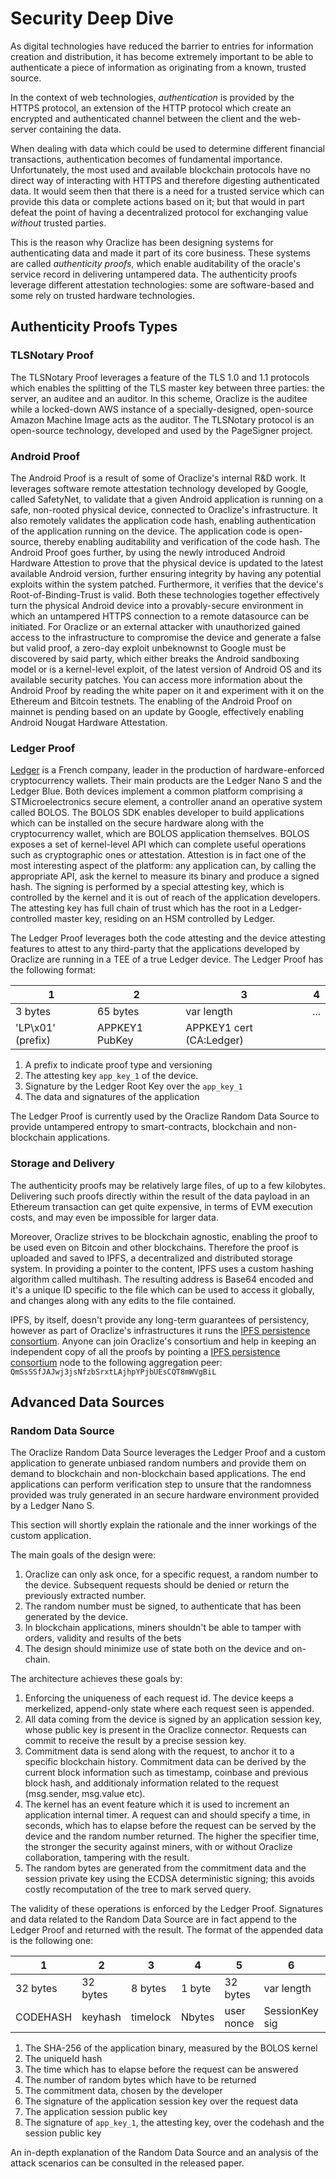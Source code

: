 # Security Deep Dive 
As digital technologies have reduced the barrier to entries for information creation and distribution, it has become extremely important to be able to authenticate a piece of information as originating from a known, trusted source. 

In the context of web technologies, _authentication_ is provided by the HTTPS protocol, an extension of the HTTP protocol which create an encrypted and authenticated channel between the client and the web-server containing the data.

When dealing with data which could be used to determine different financial transactions, authentication becomes of fundamental importance. Unfortunately, the most used and available blockchain protocols have no direct way of interacting with HTTPS and therefore digesting authenticated data. It would seem then that there is a need for a trusted service which can provide this data or complete actions based on it; but that would in part defeat the point of having a decentralized protocol for exchanging value *without* trusted parties. 

This is the reason why Oraclize has been designing systems for authenticating data and made it part of its core business. These systems are called *authenticity proofs*, which enable auditability of the oracle's service record in delivering untampered data. 
The authenticity proofs leverage different attestation technologies: some are software-based and some rely on trusted hardware technologies. 

## Authenticity Proofs Types

### TLSNotary Proof
The TLSNotary Proof leverages a feature of the TLS 1.0 and 1.1 protocols which enables the splitting of the TLS master key between three parties: the server, an auditee and an auditor. In this scheme, Oraclize is the auditee while a locked-down AWS instance of a specially-designed, open-source Amazon Machine Image acts as the auditor. The TLSNotary protocol is an open-source technology, developed and used by the PageSigner project.

### Android Proof
The Android Proof is a result of some of Oraclize's internal R&D work. It leverages software remote attestation technology developed by Google, called SafetyNet, to validate that a given Android application is running on a safe, non-rooted physical device, connected to Oraclize's infrastructure. It also remotely validates the application code hash, enabling authentication of the application running on the device. The application code is open-source, thereby enabling auditability and verification of the code hash. The Android Proof goes further, by using the newly introduced Android Hardware Attestion to prove that the physical device is updated to the latest available Android version, further ensuring integrity by having any potential exploits within the system patched. Furthermore, it verifies that the device's Root-of-Binding-Trust is valid. Both these technologies together effectively turn the physical Android device into a provably-secure environment in which an untampered HTTPS connection to a remote datasource can be initiated. For Oraclize or an external attacker with unauthorized gained access to the infrastructure to compromise the device and generate a false but valid proof, a zero-day exploit unbeknownst to Google must be discovered by said party, which either breaks the Android sandboxing model or is a kernel-level exploit, of the latest version of Android OS and its available security patches.
You can access more information about the Android Proof by reading the white paper on it and experiment with it on the Ethereum and Bitcoin testnets. The enabling of the Android Proof on mainnet is pending based on an update by Google, effectively enabling Android Nougat Hardware Attestation.


### Ledger Proof

<a href="https://www.ledger.co">Ledger</a> is a French company, leader in the production of hardware-enforced cryptocurrency wallets. Their main products are the Ledger Nano S and the Ledger Blue. Both devices implement a common platform comprising a STMicroelectronics secure element, a controller anand an operative system called BOLOS. 
The BOLOS SDK enables developer to build applications which can be installed on the secure hardware along with the cryptocurrency wallet, which are BOLOS application themselves. 
BOLOS exposes a set of kernel-level API which can complete useful operations such as cryptographic ones or attestation. Attestion is in fact one of the most interesting aspect of the platform: any application can, by calling the appropriate API, ask the kernel to measure its binary and produce a signed hash. The signing is performed by a special attesting key, which is controlled by the kernel and it is out of reach of the application developers. The attesting key has full chain of trust which has the root in a Ledger-controlled master key, residing on an HSM controlled by Ledger. 

The Ledger Proof leverages both the code attesting and the device attesting features to attest to any third-party that the applications developed by Oraclize are running in a TEE of a true Ledger device. The Ledger Proof has the following format:

<table>
<thead>
<tr>
<th>1</th>
<th>2</th>
<th>3</th>
<th>4</th>
</tr>
</thead>
<tbody>
<tr>
<td>3 bytes</td>
<td>65 bytes</td>
<td>var length</td>
<td>...</td>
</tr>
<tr>
<td>'LP\x01' (prefix)</td>
<td>APPKEY1 PubKey</td>
<td>APPKEY1 cert (CA:Ledger)</td>
</tr></tbody></table>

1. A prefix to indicate proof type and versioning
2. The attesting key `app_key_1` of the device.
3. Signature by the Ledger Root Key over the `app_key_1`
4. The data and signatures of the application

The Ledger Proof is currently used by the Oraclize Random Data Source to provide untampered entropy to smart-contracts, blockchain and non-blockchain applications.

### Storage and Delivery
The authenticity proofs may be relatively large files, of up to a few kilobytes. Delivering such proofs directly within the result of the data payload in an Ethereum transaction can get quite expensive, in terms of EVM execution costs, and may even be impossible for larger data. 

Moreover, Oraclize strives to be blockchain agnostic, enabling the proof to be used even on Bitcoin and other blockchains. Therefore the proof is uploaded and saved to IPFS, a decentralized and distributed storage system. In providing a pointer to the content, IPFS uses a custom hashing algorithm called multihash. The resulting address is Base64 encoded and it's a unique ID specific to the file which can be used to access it globally, and changes along with any edits to the file contained. 

IPFS, by itself, doesn't provide any long-term guarantees of persistency, however as part of Oraclize's infrastructures it runs the <a href="https://github.com/oraclize/ipfs-persistence-consortium" target="_blank">IPFS persistence consortium</a>. Anyone can join Oraclize's consortium and help in keeping an independent copy of all the proofs by pointing a <a href="https://github.com/oraclize/ipfs-persistence-consortium" target="_blank">IPFS persistence consortium</a> node to the following aggregation peer: `QmSsSSfJAJwj3jsNfzbSrxtLAjhpYPjbUEsCQT8mWVgBiL`

## Advanced Data Sources

### Random Data Source
The Oraclize Random Data Source leverages the Ledger Proof and a custom application to generate unbiased random numbers and provide them on demand to blockchain and non-blockchain based applications. The end applications can perform verification step to unsure that the randomness provided was truly generated in an secure hardware environment provided by a Ledger Nano S.

This section will shortly explain the rationale and the inner workings of the custom application.

The main goals of the design were: 

1. Oraclize can only ask once, for a specific request, a random number to the device. Subsequent requests should be denied or return the previously extracted number. 
2. The random number must be signed, to authenticate that has been generated by the device. 
3. In blockchain applications, miners shouldn't be able to tamper with orders, validity and results of the bets
4. The design should minimize use of state both on the device and on-chain.

The architecture achieves these goals by:

1. Enforcing the uniqueness of each request id. The device keeps a merkelized, append-only state where each request seen is appended.
2. All data coming from the device is signed by an application session key, whose public key is present in the Oraclize connector. Requests can commit to receive the result by a precise session key.
3. Commitment data is send along with the request, to anchor it to a specific blockchain history. Commitment data can be derived by the current block information such as timestamp, coinbase and previous block hash, and additionaly information related to the request (msg.sender, msg.value etc). 
4. The kernel has an event feature which it is used to increment an application internal timer. A request can and should specify a time, in seconds, which has to elapse before the request can be served by the device and the random number returned. The higher the specifier time, the stronger the security against miners, with or without Oraclize collaboration, tampering with the result.  
5. The random bytes are generated from the commitment data and the session private key using the ECDSA deterministic signing; this avoids costly recomputation of the tree to mark served query. 

The validity of these operations is enforced by the Ledger Proof. Signatures and data related to the Random Data Source are in fact append to the Ledger Proof and returned with the result. The format of the appended data is the following one:
<table>
<thead>
<tr>
<th>1</th>
<th>2</th>
<th>3</th>
<th>4</th>
<th>5</th>
<th>6</th>
<th>7</th>
<th>8</th>
</tr>
</thead>
<tbody>
<tr>
<td>32 bytes</td>
<td>32 bytes</td>
<td>8 bytes</td>
<td>1 byte</td>
<td>32 bytes</td>
<td>var length</td>
<td>65 bytes</td>
<td>var length</td>
</tr>
<tr>
<td>CODEHASH</td>
<td>keyhash</td>
<td>timelock</td>
<td>Nbytes</td>
<td>user nonce</td>
<td>SessionKey sig</td>
<td>SessionPubKey</td>
<td>attestation sig</td>
</tr></tbody></table>

1. The SHA-256 of the application binary, measured by the BOLOS kernel
2. The uniqueId hash
3. The time which has to elapse before the request can be answered
4. The number of random bytes which have to be returned
5. The commitment data, chosen by the developer
6. The signature of the application session key over the request data
7. The application session public key
8. The signature of `app_key_1`, the attesting key, over the codehash and the session public key

An in-depth explanation of the Random Data Source and an analysis of the attack scenarios can be consulted in the released paper.

